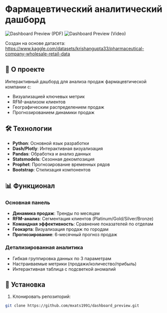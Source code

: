 # Фармацевтический аналитический дашборд

![Dashboard Preview (PDF)](https://disk.yandex.ru/i/yicqmkITnPckpA) 
![Dashboard Preview (Video)](https://disk.yandex.ru/i/AeqIzBOli6U3Pg) 

Создан на основе датасета: https://www.kaggle.com/datasets/krishangupta33/pharmaceutical-company-wholesale-retail-data
## 📌 О проекте

Интерактивный дашборд для анализа продаж фармацевтической компании с:
- Визуализацией ключевых метрик
- RFM-анализом клиентов
- Географическим распределением продаж
- Прогнозированием динамики продаж

## 🛠 Технологии

- **Python**: Основной язык разработки
- **Dash/Plotly**: Интерактивная визуализация
- **Pandas**: Обработка и анализ данных
- **Statsmodels**: Сезонная декомпозиция
- **Prophet**: Прогнозирование временных рядов
- **Bootstrap**: Стилизация компонентов

## 📊 Функционал

### Основная панель
- **Динамика продаж**: Тренды по месяцам
- **RFM-анализ**: Сегментация клиентов (Platinum/Gold/Silver/Bronze)
- **Командная эффективность**: Сравнение показателей по отделам
- **Геокарта**: Визуализация продаж по городам
- **Прогнозирование**: 6-месячный прогноз продаж

### Детализированная аналитика
- Гибкая группировка данных по 3 параметрам
- Настраиваемые метрики (продажи/количество/прибыль)
- Интерактивная таблица с подсветкой аномалий

## 🚀 Установка

1. Клонировать репозиторий:
```bash
git clone https://github.com/mxats1991/dashboard_preview.git
